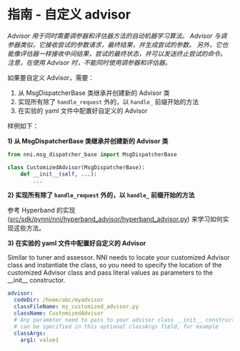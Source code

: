 # **指南** - 自定义 advisor

*Advisor 用于同时需要调参器和评估器方法的自动机器学习算法。 Advisor 与调参器类似，它接收尝试的参数请求，最终结果，并生成尝试的参数。 另外，它也能像评估器一样接收中间结果，尝试的最终状态，并可以发送终止尝试的命令。 注意，在使用 Advisor 时，不能同时使用调参器和评估器。*

如果要自定义 Advisor，需要：

1. 从 MsgDispatcherBase 类继承并创建新的 Advisor 类
2. 实现所有除了 `handle_request` 外的，以 `handle_` 前缀开始的方法
3. 在实验的 yaml 文件中配置好自定义的 Advisor

样例如下：

**1) 从 MsgDispatcherBase 类继承并创建新的 Advisor 类**

```python
from nni.msg_dispatcher_base import MsgDispatcherBase

class CustomizedAdvisor(MsgDispatcherBase):
    def __init__(self, ...):
        ...
```

**2) 实现所有除了 `handle_request` 外的，以 `handle_` 前缀开始的方法**

参考 Hyperband 的实现 ([src/sdk/pynni/nni/hyperband_advisor/hyperband_advisor.py](../../src/sdk/pynni/nni/hyperband_advisor/hyperband_advisor.py)) 来学习如何实现这些方法。

**3) 在实验的 yaml 文件中配置好自定义的 Advisor**

Similar to tuner and assessor. NNI needs to locate your customized Advisor class and instantiate the class, so you need to specify the location of the customized Advisor class and pass literal values as parameters to the \_\_init__ constructor.

```yaml
advisor:
  codeDir: /home/abc/myadvisor
  classFileName: my_customized_advisor.py
  className: CustomizedAdvisor
  # Any parameter need to pass to your advisor class __init__ constructor
  # can be specified in this optional classArgs field, for example 
  classArgs:
    arg1: value1
```